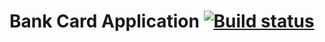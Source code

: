 # Bank Card Application [![Build status](https://ci.appveyor.com/api/projects/status/18qjwf8ayq6gbbv4?svg=true)](https://ci.appveyor.com/project/AzizShoev/seleniumbankcardgrd)